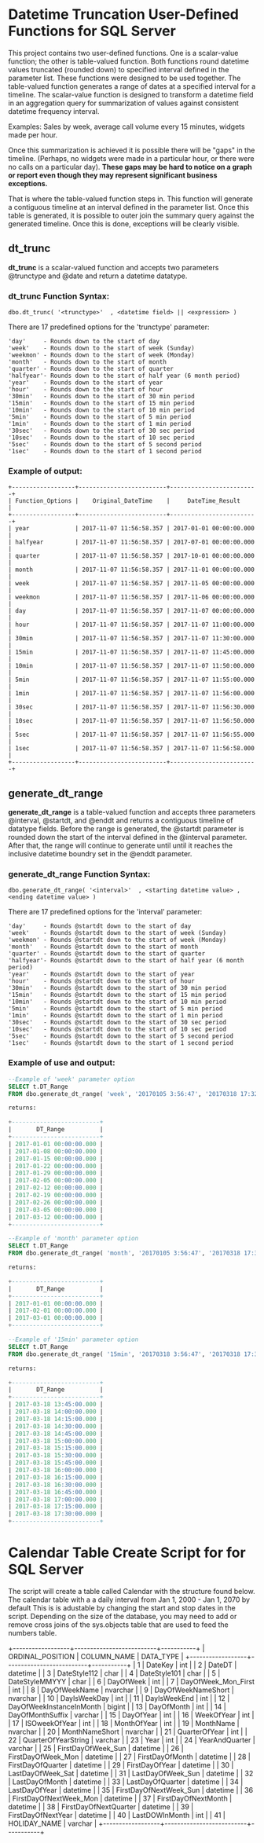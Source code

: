 # Datetime Truncation User-Defined Functions for SQL Server

This project contains two user-defined functions. One is a scalar-value function; the other is table-valued function. Both functions round datetime values truncated (rounded down) to specified interval defined in the parameter list. These functions were designed to be used together. The table-valued function generates a range of dates at a specified interval for a timeline. The scalar-value function is designed to transform a datetime field in an aggregation query for summarization of values against consistent datetime frequency interval.

Examples: Sales by week, average call volume every 15 minutes, widgets made per hour.

Once this summarization is achieved it is possible there will be "gaps" in the timeline. (Perhaps, no widgets were made in a particular hour, or there were no calls on a particular day). **These gaps may be hard to notice on a graph or report even though they may represent significant business exceptions.**

That is where the table-valued function steps in. This function will generate a contiguous timeline at an interval defined in the parameter list. Once this table is generated, it is possible to outer join the summary query against the generated timeline.
Once this is done, exceptions will be clearly visible.


## dt_trunc
**dt_trunc** is a scalar-valued function and accepts two parameters @trunctype and @date and return a datetime datatype.

### dt_trunc Function Syntax:
```
dbo.dt_trunc( '<trunctype>'  , <datetime field> || <expression> )
```
There are 17 predefined options for the 'trunctype' parameter:
```
'day'     - Rounds down to the start of day
'week'    - Rounds down to the start of week (Sunday)
'weekmon' - Rounds down to the start of week (Monday)
'month'   - Rounds down to the start of month
'quarter' - Rounds down to the start of quarter
'halfyear'- Rounds down to the start of half year (6 month period)
'year'    - Rounds down to the start of year
'hour'    - Rounds down to the start of hour
'30min'   - Rounds down to the start of 30 min period
'15min'   - Rounds down to the start of 15 min period
'10min'   - Rounds down to the start of 10 min period
'5min'    - Rounds down to the start of 5 min period
'1min'    - Rounds down to the start of 1 min period
'30sec'   - Rounds down to the start of 30 sec period
'10sec'   - Rounds down to the start of 10 sec period
'5sec'    - Rounds down to the start of 5 second period
'1sec'    - Rounds down to the start of 1 second period
```

### Example of output:
```
+------------------+-------------------------+-------------------------+
| Function_Options |    Original_DateTime    |     DateTime_Result     |
+------------------+-------------------------+-------------------------+
| year             | 2017-11-07 11:56:58.357 | 2017-01-01 00:00:00.000 |
| halfyear         | 2017-11-07 11:56:58.357 | 2017-07-01 00:00:00.000 |
| quarter          | 2017-11-07 11:56:58.357 | 2017-10-01 00:00:00.000 |
| month            | 2017-11-07 11:56:58.357 | 2017-11-01 00:00:00.000 |
| week             | 2017-11-07 11:56:58.357 | 2017-11-05 00:00:00.000 |
| weekmon          | 2017-11-07 11:56:58.357 | 2017-11-06 00:00:00.000 |
| day              | 2017-11-07 11:56:58.357 | 2017-11-07 00:00:00.000 |
| hour             | 2017-11-07 11:56:58.357 | 2017-11-07 11:00:00.000 |
| 30min            | 2017-11-07 11:56:58.357 | 2017-11-07 11:30:00.000 |
| 15min            | 2017-11-07 11:56:58.357 | 2017-11-07 11:45:00.000 |
| 10min            | 2017-11-07 11:56:58.357 | 2017-11-07 11:50:00.000 |
| 5min             | 2017-11-07 11:56:58.357 | 2017-11-07 11:55:00.000 |
| 1min             | 2017-11-07 11:56:58.357 | 2017-11-07 11:56:00.000 |
| 30sec            | 2017-11-07 11:56:58.357 | 2017-11-07 11:56:30.000 |
| 10sec            | 2017-11-07 11:56:58.357 | 2017-11-07 11:56:50.000 |
| 5sec             | 2017-11-07 11:56:58.357 | 2017-11-07 11:56:55.000 |
| 1sec             | 2017-11-07 11:56:58.357 | 2017-11-07 11:56:58.000 |
+------------------+-------------------------+-------------------------+
```

## generate_dt_range
**generate_dt_range** is a table-valued function and accepts three parameters @interval, @startdt, and @enddt and returns a contiguous timeline of datatype fields. Before the range is generated, the @startdt parameter is rounded down the start of the interval defined in the @interval parameter. After that, the range will continue to generate until until it reaches the inclusive datetime boundry set in the @enddt parameter. 

### generate_dt_range Function Syntax:
```
dbo.generate_dt_range( '<interval>'  , <starting datetime value> , <ending datetime value> )
```
There are 17 predefined options for the 'interval' parameter:
```
'day'     - Rounds @startdt down to the start of day
'week'    - Rounds @startdt down to the start of week (Sunday)
'weekmon' - Rounds @startdt down to the start of week (Monday)
'month'   - Rounds @startdt down to the start of month
'quarter' - Rounds @startdt down to the start of quarter
'halfyear'- Rounds @startdt down to the start of half year (6 month period)
'year'    - Rounds @startdt down to the start of year
'hour'    - Rounds @startdt down to the start of hour
'30min'   - Rounds @startdt down to the start of 30 min period
'15min'   - Rounds @startdt down to the start of 15 min period
'10min'   - Rounds @startdt down to the start of 10 min period
'5min'    - Rounds @startdt down to the start of 5 min period
'1min'    - Rounds @startdt down to the start of 1 min period
'30sec'   - Rounds @startdt down to the start of 30 sec period
'10sec'   - Rounds @startdt down to the start of 10 sec period
'5sec'    - Rounds @startdt down to the start of 5 second period
'1sec'    - Rounds @startdt down to the start of 1 second period
```

### Example of use and output:

```sql
--Example of 'week' parameter option
SELECT t.DT_Range
FROM dbo.generate_dt_range( 'week', '20170105 3:56:47', '20170318 17:32:38' ) AS t;

returns:

+-------------------------+
|       DT_Range          |
+-------------------------+
| 2017-01-01 00:00:00.000 |
| 2017-01-08 00:00:00.000 |
| 2017-01-15 00:00:00.000 |
| 2017-01-22 00:00:00.000 |
| 2017-01-29 00:00:00.000 |
| 2017-02-05 00:00:00.000 |
| 2017-02-12 00:00:00.000 |
| 2017-02-19 00:00:00.000 |
| 2017-02-26 00:00:00.000 |
| 2017-03-05 00:00:00.000 |
| 2017-03-12 00:00:00.000 |
+-------------------------+

--Example of 'month' parameter option
SELECT t.DT_Range
FROM dbo.generate_dt_range( 'month', '20170105 3:56:47', '20170318 17:32:38' ) AS t;

returns:

+-------------------------+
|       DT_Range          |
+-------------------------+
| 2017-01-01 00:00:00.000 |
| 2017-02-01 00:00:00.000 |
| 2017-03-01 00:00:00.000 |
+-------------------------+

--Example of '15min' parameter option
SELECT t.DT_Range
FROM dbo.generate_dt_range( '15min', '20170318 3:56:47', '20170318 17:32:38' ) AS t;

returns:

+-------------------------+
|       DT_Range          |
+-------------------------+
| 2017-03-18 13:45:00.000 |
| 2017-03-18 14:00:00.000 |
| 2017-03-18 14:15:00.000 |
| 2017-03-18 14:30:00.000 |
| 2017-03-18 14:45:00.000 |
| 2017-03-18 15:00:00.000 |
| 2017-03-18 15:15:00.000 |
| 2017-03-18 15:30:00.000 |
| 2017-03-18 15:45:00.000 |
| 2017-03-18 16:00:00.000 |
| 2017-03-18 16:15:00.000 |
| 2017-03-18 16:30:00.000 |
| 2017-03-18 16:45:00.000 |
| 2017-03-18 17:00:00.000 |
| 2017-03-18 17:15:00.000 |
| 2017-03-18 17:30:00.000 |
+-------------------------+
```
# Calendar Table Create Script for for SQL Server

The script will create a table called Calendar with the structure found below.
The calendar table with a a daily interval from Jan 1, 2000 - Jan 1, 2070 by default
This is is adustable by changing the start and stop dates in the script. 
Depending on the size of the database, you may need to add or remove cross joins
of the sys.objects table that are used to feed the numbers table. 

+------------------+--------------------------+-----------+
| ORDINAL_POSITION |       COLUMN_NAME        | DATA_TYPE |
+------------------+--------------------------+-----------+
|                1 | DateKey                  | int       |
|                2 | DateDT                   | datetime  |
|                3 | DateStyle112             | char      |
|                4 | DateStyle101             | char      |
|                5 | DateStyleMMYYY           | char      |
|                6 | DayOfWeek                | int       |
|                7 | DayOfWeek_Mon_First      | int       |
|                8 | DayOfWeekName            | nvarchar  |
|                9 | DayOfWeekNameShort       | nvarchar  |
|               10 | DayIsWeekDay             | int       |
|               11 | DayIsWeekEnd             | int       |
|               12 | DayOfWeekInstanceInMonth | bigint    |
|               13 | DayOfMonth               | int       |
|               14 | DayOfMonthSuffix         | varchar   |
|               15 | DayOfYear                | int       |
|               16 | WeekOfYear               | int       |
|               17 | ISOweekOfYear            | int       |
|               18 | MonthOfYear              | int       |
|               19 | MonthName                | nvarchar  |
|               20 | MonthNameShort           | nvarchar  |
|               21 | QuarterOfYear            | int       |
|               22 | QuarterOfYearString      | varchar   |
|               23 | Year                     | int       |
|               24 | YearAndQuarter           | varchar   |
|               25 | FirstDayOfWeek_Sun       | datetime  |
|               26 | FirstDayOfWeek_Mon       | datetime  |
|               27 | FirstDayOfMonth          | datetime  |
|               28 | FirstDayOfQuarter        | datetime  |
|               29 | FirstDayOfYear           | datetime  |
|               30 | LastDayOfWeek_Sat        | datetime  |
|               31 | LastDayOfWeek_Sun        | datetime  |
|               32 | LastDayOfMonth           | datetime  |
|               33 | LastDayOfQuarter         | datetime  |
|               34 | LastDayOfYear            | datetime  |
|               35 | FirstDayOfNextWeek_Sun   | datetime  |
|               36 | FirstDayOfNextWeek_Mon   | datetime  |
|               37 | FirstDayOfNextMonth      | datetime  |
|               38 | FirstDayOfNextQuarter    | datetime  |
|               39 | FirstDayOfNextYear       | datetime  |
|               40 | LastDOWInMonth           | int       |
|               41 | HOLIDAY_NAME             | varchar   |
+------------------+--------------------------+-----------+
